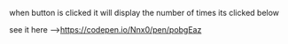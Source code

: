 when button is clicked it will display the number of times its clicked below

see it here -->https://codepen.io/Nnx0/pen/pobgEaz
